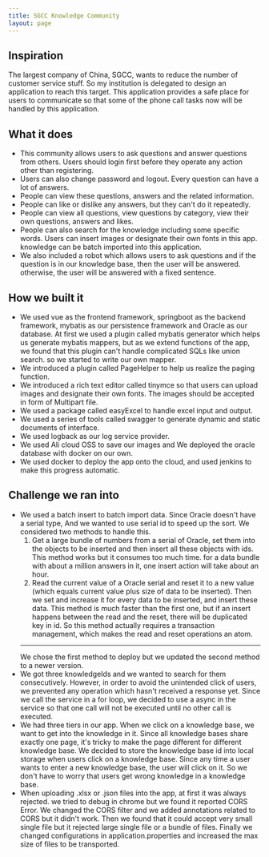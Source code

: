 ```yaml
---
title: SGCC Knowledge Community
layout: page
---
```


## Inspiration

The largest company of China, SGCC, wants to reduce the number of customer service
stuff. So my institution is delegated to design an application to reach this target.
This application provides a safe place for users to communicate so that some of the
phone call tasks now will be handled by this application.

## What it does

* This community allows users to ask questions and answer questions from others. Users should login
first before they operate any action other than registering. 
* Users can also change password and logout. Every question can have a lot of answers. 
* People can view these questions, answers and the related information. 
* People can like or dislike any answers, but they can't do it repeatedly.
* People can view all questions, view questions by category, view their own questions, answers and
likes. 
* People can also search for the knowledge including some specific words.
Users can insert images or designate their own fonts in this app. knowledge can be
batch imported into this application.
* We also included a robot which allows users to ask questions and if the question is
in our knowledge base, then the user will be answered. otherwise, the user will be answered
with a fixed sentence.

## How we built it

* We used vue as the frontend framework, springboot as the backend framework,
mybatis as our persistence framework and Oracle as our database. At first we
used a plugin called mybatis generator which helps us generate mybatis mappers,
but as we extend functions of the app, we found that this plugin can't handle
complicated SQLs like union search. so we started to write our own mapper.
* We introduced a plugin called PageHelper to help us realize the paging function.
* We introduced a rich text editor called tinymce so that users can upload images
and designate their own fonts. The images should be accepted in form of Multipart file.
* We used a package called easyExcel to handle excel input and output.
* We used a series of tools called swagger to generate dynamic and static documents of
  interface.  
* We used logback as our log service provider.
* We used Ali cloud OSS to save our images and We deployed the oracle database with docker
  on our own.  
* We used docker to deploy the app onto the cloud, and used jenkins to make this
progress automatic.

## Challenge we ran into

* We used a batch insert to batch import data. Since Oracle doesn't
  have a serial type, And we wanted to use serial id to speed up the
  sort. We considered two methods to handle this.
  1. Get a large bundle of numbers from a serial of Oracle, set them
     into the objects to be inserted and then insert all these objects
     with ids. This method works but it consumes too much time. for a
     data bundle with about a million answers in it, one insert action
     will take about an hour.
  2. Read the current value of a Oracle serial and reset it to a new value
     (which equals current value plus size of data to be inserted).
     Then we set and increase it for every data to be inserted, and insert these
     data. This method is much faster than the first one, but if an insert happens
     between the read and the reset, there will be duplicated key in id. So this
     method actually requires a transaction management, which makes the read and
     reset operations an atom.
  ---
  We chose the first method to deploy but we updated the second method to a newer
     version.   
* We got three knowledgeIds and we wanted to search for them consecutively. However,
in order to avoid the unintended click of users, we prevented any operation which
  hasn't received a response yet. Since we call the service in a for loop, we decided
  to use a async in the service so that one call will not be executed until no other
  call is executed.
* We had three tiers in our app. When we click on a knowledge base, we want to get into
the knowledge in it. Since all knowledge bases share exactly one page, it's tricky to
  make the page different for different knowledge base. We decided to store the 
  knowledge base id into local storage when users click on a knowledge base. 
  Since any time a user wants to enter a new knowledge base, the user will click on it.
  So we don't have to worry that users get wrong knowledge in a knowledge base.
* When uploading .xlsx or .json files into the app, at first it was always rejected.
we tried to debug in chrome but we found it reported CORS Error. We changed the
  CORS filter and we added annotations related to CORS but it didn't work. Then we
  found that it could accept very small single file but it rejected large single file or
  a bundle of files. Finally we changed configurations in application.properties and
  increased the max size of files to be transported.
  